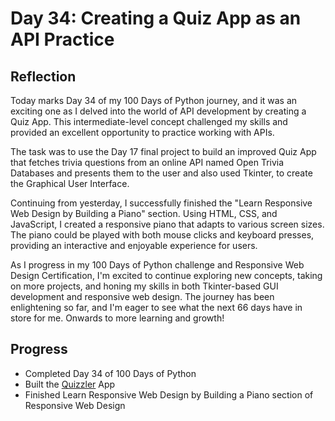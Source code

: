 # Day 34: Creating a Quiz App as an API Practice
## Reflection
  Today marks Day 34 of my 100 Days of Python journey, and it was an exciting one as I delved into the world of API development by creating a Quiz App. This intermediate-level concept challenged my skills and provided an excellent opportunity to practice working with APIs.

  The task was to use the Day 17 final project to build an improved Quiz App that fetches trivia questions from an online API named Open Trivia Databases and presents them to the user and also used Tkinter, to create the Graphical User Interface.

  Continuing from yesterday, I successfully finished the "Learn Responsive Web Design by Building a Piano" section. Using HTML, CSS, and JavaScript, I created a responsive piano that adapts to various screen sizes. The piano could be played with both mouse clicks and keyboard presses, providing an interactive and enjoyable experience for users.

  As I progress in my 100 Days of Python challenge and Responsive Web Design Certification, I'm excited to continue exploring new concepts, taking on more projects, and honing my skills in both Tkinter-based GUI development and responsive web design. The journey has been enlightening so far, and I'm eager to see what the next 66 days have in store for me. Onwards to more learning and growth!

## Progress
  - Completed Day 34 of 100 Days of Python
  - Built the [Quizzler](https://github.com/johnivanpuayap/Quizzler) App
  - Finished Learn Responsive Web Design by Building a Piano section of Responsive Web Design